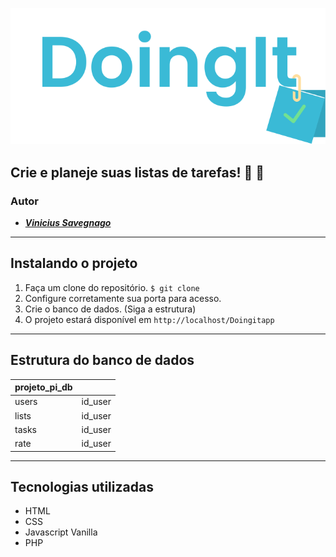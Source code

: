 ![Doingit App Logo](https://github.com/savegdesigner/Doingitapp/blob/master/doingit-logo.svg)

## Crie e planeje suas listas de tarefas! :ledger: :gem:

### Autor 
- [**_Vinicius Savegnago_**](https://www.instagram.com/vsgdesigner/)

---

## Instalando o projeto
1. Faça um clone do repositório. `$ git clone`
2. Configure corretamente sua porta para acesso.
3. Crie o banco de dados. (Siga a estrutura)
4. O projeto estará disponível em ``http://localhost/Doingitapp``

---

## Estrutura do banco de dados

| projeto_pi_db | | 
| ------------- | ------------- |
| users  | id_user  | username_user | email_user | password_user |
| lists  | id_user  | username_user | email_user | password_user |
| tasks  | id_user  | username_user | email_user | password_user |
| rate   | id_user  | username_user | email_user | password_user |

---

## Tecnologias utilizadas

- HTML
- CSS
- Javascript Vanilla
- PHP

